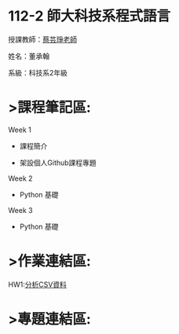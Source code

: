 # 112-2 師大科技系程式語言
授課教師：[蔡芸琤老師](https://github.com/pecu)

姓名：董承翰

系級：科技系2年級
# >課程筆記區:

Week 1
- 課程簡介

- 架設個人Github課程專題

Week 2
- Python 基礎 

Week 3
- Python 基礎 

  

# >作業連結區:

HW1:[分析CSV資料](https://youtu.be/3GiFPtghsb8)



# >專題連結區:

